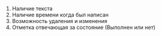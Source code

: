 1. Наличие текста
2. Наличие времени когда был написан
3. Возможность удаления и изменения
4. Отметка отвечающая за состояние (Выполнен или нет)
